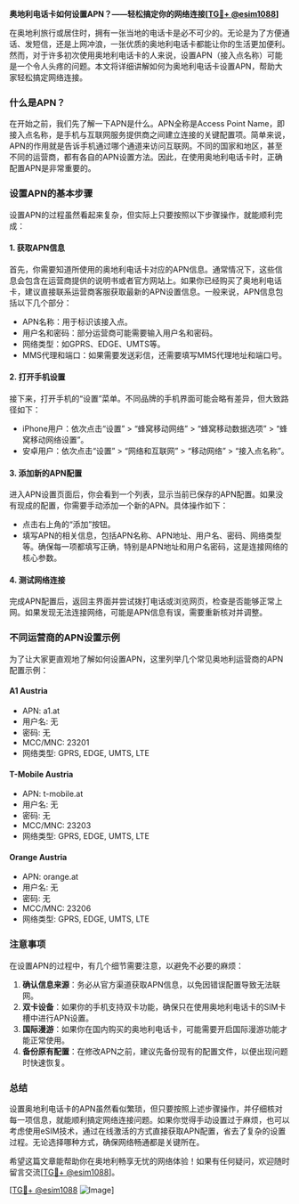 **奥地利电话卡如何设置APN？——轻松搞定你的网络连接[[TG💪+ @esim1088](https://t.me/s/esim1088)]**

在奥地利旅行或居住时，拥有一张当地的电话卡是必不可少的。无论是为了方便通话、发短信，还是上网冲浪，一张优质的奥地利电话卡都能让你的生活更加便利。然而，对于许多初次使用奥地利电话卡的人来说，设置APN（接入点名称）可能是一个令人头疼的问题。本文将详细讲解如何为奥地利电话卡设置APN，帮助大家轻松搞定网络连接。

### 什么是APN？

在开始之前，我们先了解一下APN是什么。APN全称是Access Point Name，即接入点名称，是手机与互联网服务提供商之间建立连接的关键配置项。简单来说，APN的作用就是告诉手机通过哪个通道来访问互联网。不同的国家和地区，甚至不同的运营商，都有各自的APN设置方法。因此，在使用奥地利电话卡时，正确配置APN是非常重要的。

### 设置APN的基本步骤

设置APN的过程虽然看起来复杂，但实际上只要按照以下步骤操作，就能顺利完成：

#### 1. 获取APN信息

首先，你需要知道所使用的奥地利电话卡对应的APN信息。通常情况下，这些信息会包含在运营商提供的说明书或者官方网站上。如果你已经购买了奥地利电话卡，建议直接联系运营商客服获取最新的APN设置信息。一般来说，APN信息包括以下几个部分：
- APN名称：用于标识该接入点。
- 用户名和密码：部分运营商可能需要输入用户名和密码。
- 网络类型：如GPRS、EDGE、UMTS等。
- MMS代理和端口：如果需要发送彩信，还需要填写MMS代理地址和端口号。

#### 2. 打开手机设置

接下来，打开手机的“设置”菜单。不同品牌的手机界面可能会略有差异，但大致路径如下：
- iPhone用户：依次点击“设置” > “蜂窝移动网络” > “蜂窝移动数据选项” > “蜂窝移动网络设置”。
- 安卓用户：依次点击“设置” > “网络和互联网” > “移动网络” > “接入点名称”。

#### 3. 添加新的APN配置

进入APN设置页面后，你会看到一个列表，显示当前已保存的APN配置。如果没有现成的配置，你需要手动添加一个新的APN。具体操作如下：
- 点击右上角的“添加”按钮。
- 填写APN的相关信息，包括APN名称、APN地址、用户名、密码、网络类型等。确保每一项都填写正确，特别是APN地址和用户名密码，这是连接网络的核心参数。

#### 4. 测试网络连接

完成APN配置后，返回主界面并尝试拨打电话或浏览网页，检查是否能够正常上网。如果发现无法连接网络，可能是APN信息有误，需要重新核对并调整。

### 不同运营商的APN设置示例

为了让大家更直观地了解如何设置APN，这里列举几个常见奥地利运营商的APN配置示例：

#### A1 Austria
- APN: a1.at
- 用户名: 无
- 密码: 无
- MCC/MNC: 23201
- 网络类型: GPRS, EDGE, UMTS, LTE

#### T-Mobile Austria
- APN: t-mobile.at
- 用户名: 无
- 密码: 无
- MCC/MNC: 23203
- 网络类型: GPRS, EDGE, UMTS, LTE

#### Orange Austria
- APN: orange.at
- 用户名: 无
- 密码: 无
- MCC/MNC: 23206
- 网络类型: GPRS, EDGE, UMTS, LTE

### 注意事项

在设置APN的过程中，有几个细节需要注意，以避免不必要的麻烦：
1. **确认信息来源**：务必从官方渠道获取APN信息，以免因错误配置导致无法联网。
2. **双卡设备**：如果你的手机支持双卡功能，确保只在使用奥地利电话卡的SIM卡槽中进行APN设置。
3. **国际漫游**：如果你在国内购买的奥地利电话卡，可能需要开启国际漫游功能才能正常使用。
4. **备份原有配置**：在修改APN之前，建议先备份现有的配置文件，以便出现问题时快速恢复。

### 总结

设置奥地利电话卡的APN虽然看似繁琐，但只要按照上述步骤操作，并仔细核对每一项信息，就能顺利搞定网络连接问题。如果你觉得手动设置过于麻烦，也可以考虑使用eSIM技术，通过在线激活的方式直接获取APN配置，省去了复杂的设置过程。无论选择哪种方式，确保网络畅通都是关键所在。

希望这篇文章能帮助你在奥地利畅享无忧的网络体验！如果有任何疑问，欢迎随时留言交流[[TG💪+ @esim1088](https://t.me/s/esim1088)]。

[[TG💪+ @esim1088](https://t.me/s/esim1088) ![Image](https://i.postimg.cc/4NQfJmqS/Snipaste-2025-05-13-00-14-12.png)]